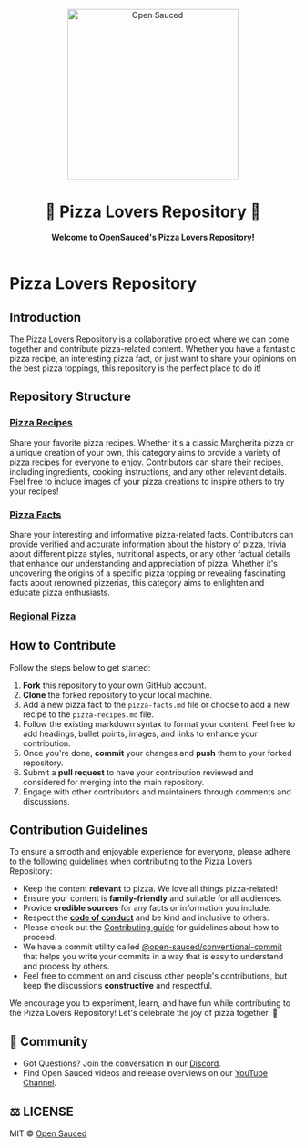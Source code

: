 <div align="center">
  <br>
  <img alt="Open Sauced" src="https://i.ibb.co/7jPXt0Z/logo1-92f1a87f.png" width="300px">
  <h1>🍕 Pizza Lovers Repository 🍕</h1>
  <strong>Welcome to OpenSauced's Pizza Lovers Repository!</strong>
</div>
<br> 

# Pizza Lovers Repository
## Introduction

The Pizza Lovers Repository is a collaborative project where we can come together and contribute pizza-related content. Whether you have a fantastic pizza recipe, an interesting pizza fact, or just want to share your opinions on the best pizza toppings, this repository is the perfect place to do it!

## Repository Structure
### [Pizza Recipes](pizza-recipes.md) 
Share your favorite pizza recipes. Whether it's a classic Margherita pizza or a unique creation of your own, this category aims to provide a variety of pizza recipes for everyone to enjoy. Contributors can share their recipes, including ingredients, cooking instructions, and any other relevant details. Feel free to include images of your pizza creations to inspire others to try your recipes!

### [Pizza Facts](pizza-facts.md) 
Share your interesting and informative pizza-related facts. Contributors can provide verified and accurate information about the history of pizza, trivia about different pizza styles, nutritional aspects, or any other factual details that enhance our understanding and appreciation of pizza. Whether it's uncovering the origins of a specific pizza topping or revealing fascinating facts about renowned pizzerias, this category aims to enlighten and educate pizza enthusiasts.

### [Regional Pizza](regional-pizza.md)


## How to Contribute

Follow the steps below to get started:

1. **Fork** this repository to your own GitHub account.
2. **Clone** the forked repository to your local machine.
3. Add a new pizza fact to the `pizza-facts.md` file or choose to add a new recipe to the `pizza-recipes.md` file. 
4. Follow the existing markdown syntax to format your content. Feel free to add headings, bullet points, images, and links to enhance your contribution.
5. Once you're done, **commit** your changes and **push** them to your forked repository.
6. Submit a **pull request** to have your contribution reviewed and considered for merging into the main repository.
7. Engage with other contributors and maintainers through comments and discussions.

## Contribution Guidelines

To ensure a smooth and enjoyable experience for everyone, please adhere to the following guidelines when contributing to the Pizza Lovers Repository:

- Keep the content **relevant** to pizza. We love all things pizza-related!
- Ensure your content is **family-friendly** and suitable for all audiences.
- Provide **credible sources** for any facts or information you include.
- Respect the **[code of conduct](https://github.com/open-sauced/.github/blob/main/CODE_OF_CONDUCT.md)** and be kind and inclusive to others.
- Please check out the [Contributing guide](https://docs.opensauced.pizza/contributing/introduction-to-contributing/) for guidelines about how to proceed.
- We have a commit utility called [@open-sauced/conventional-commit](https://github.com/open-sauced/conventional-commit) that helps you write your commits in a way that is easy to understand and process by others.
- Feel free to comment on and discuss other people's contributions, but keep the discussions **constructive** and respectful.

We encourage you to experiment, learn, and have fun while contributing to the Pizza Lovers Repository! Let's celebrate the joy of pizza together. 🎉

## 🍕 Community

- Got Questions? Join the conversation in our [Discord](https://discord.gg/U2peSNf23P).  
- Find Open Sauced videos and release overviews on our [YouTube Channel](https://www.youtube.com/channel/UCklWxKrTti61ZCROE1e5-MQ).

## ⚖️ LICENSE

MIT © [Open Sauced](LICENSE)

